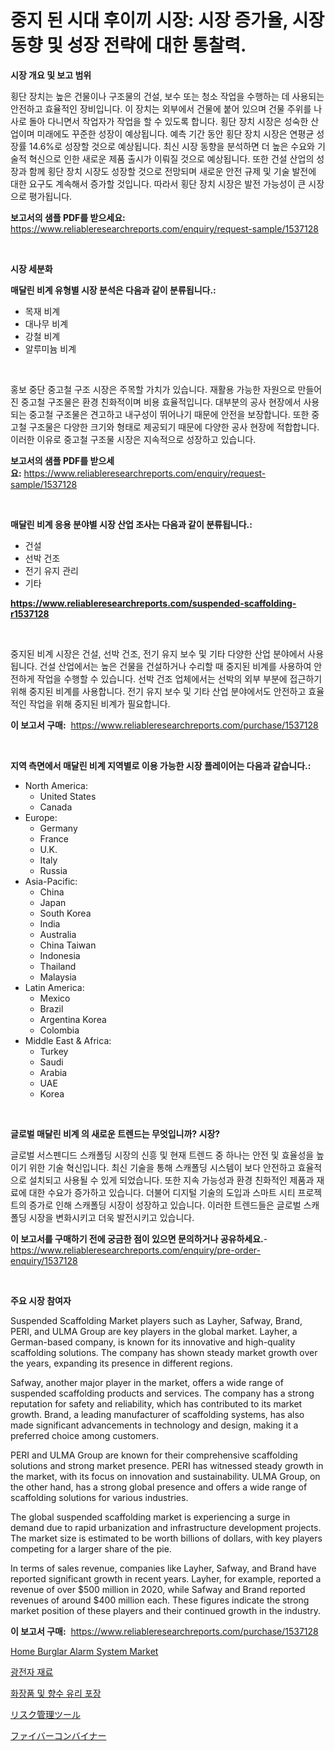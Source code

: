 <p><h1>중지 된 시대 후이끼 시장: 시장 증가율, 시장 동향 및 성장 전략에 대한 통찰력.</h1></p><p><strong>시장 개요 및 보고 범위</strong></p>
<p><p>횡단 장치는 높은 건물이나 구조물의 건설, 보수 또는 청소 작업을 수행하는 데 사용되는 안전하고 효율적인 장비입니다. 이 장치는 외부에서 건물에 붙어 있으며 건물 주위를 나사로 돌아 다니면서 작업자가 작업을 할 수 있도록 합니다. 횡단 장치 시장은 성숙한 산업이며 미래에도 꾸준한 성장이 예상됩니다. 예측 기간 동안 횡단 장치 시장은 연평균 성장률 14.6%로 성장할 것으로 예상됩니다. 최신 시장 동향을 분석하면 더 높은 수요와 기술적 혁신으로 인한 새로운 제품 출시가 이뤄질 것으로 예상됩니다. 또한 건설 산업의 성장과 함께 횡단 장치 시장도 성장할 것으로 전망되며 새로운 안전 규제 및 기술 발전에 대한 요구도 계속해서 증가할 것입니다. 따라서 횡단 장치 시장은 발전 가능성이 큰 시장으로 평가됩니다.</p></p>
<p><strong>보고서의 샘플 PDF를 받으세요:</strong> <a href="https://www.reliableresearchreports.com/enquiry/request-sample/1537128">https://www.reliableresearchreports.com/enquiry/request-sample/1537128</a></p>
<p>&nbsp;</p>
<p><strong>시장 세분화</strong></p>
<p><strong>매달린 비계 유형별 시장 분석은 다음과 같이 분류됩니다.:</strong></p>
<p><ul><li>목재 비계</li><li>대나무 비계</li><li>강철 비계</li><li>알루미늄 비계</li></ul></p>
<p>&nbsp;</p>
<p><p>홍보 중단 중고철 구조 시장은 주목할 가치가 있습니다. 재활용 가능한 자원으로 만들어진 중고철 구조물은 환경 친화적이며 비용 효율적입니다. 대부분의 공사 현장에서 사용되는 중고철 구조물은 견고하고 내구성이 뛰어나기 때문에 안전을 보장합니다. 또한 중고철 구조물은 다양한 크기와 형태로 제공되기 때문에 다양한 공사 현장에 적합합니다. 이러한 이유로 중고철 구조물 시장은 지속적으로 성장하고 있습니다.</p></p>
<p><strong>보고서의 샘플 PDF를 받으세요:</strong>&nbsp;<a href="https://www.reliableresearchreports.com/enquiry/request-sample/1537128">https://www.reliableresearchreports.com/enquiry/request-sample/1537128</a></p>
<p>&nbsp;</p>
<p><strong> 매달린 비계 응용 분야별 시장 산업 조사는 다음과 같이 분류됩니다.:</strong></p>
<p><ul><li>건설</li><li>선박 건조</li><li>전기 유지 관리</li><li>기타</li></ul></p>
<p><strong><a href="https://www.reliableresearchreports.com/suspended-scaffolding-r1537128">https://www.reliableresearchreports.com/suspended-scaffolding-r1537128</a></strong></p>
<p>&nbsp;</p>
<p><p>중지된 비계 시장은 건설, 선박 건조, 전기 유지 보수 및 기타 다양한 산업 분야에서 사용됩니다. 건설 산업에서는 높은 건물을 건설하거나 수리할 때 중지된 비계를 사용하여 안전하게 작업을 수행할 수 있습니다. 선박 건조 업체에서는 선박의 외부 부분에 접근하기 위해 중지된 비계를 사용합니다. 전기 유지 보수 및 기타 산업 분야에서도 안전하고 효율적인 작업을 위해 중지된 비계가 필요합니다.</p></p>
<p><strong>이 보고서 구매:</strong>&nbsp; <a href="https://www.reliableresearchreports.com/purchase/1537128">https://www.reliableresearchreports.com/purchase/1537128</a></p>
<p>&nbsp;</p>
<p><strong>지역 측면에서 매달린 비계 지역별로 이용 가능한 시장 플레이어는 다음과 같습니다.:</strong></p>
<p><ul>
    <li>
        North America:
        <ul>
            <li>United States</li>
            <li>Canada</li>
        </ul>
    </li>
    <li>
        Europe:
        <ul>
            <li>Germany</li>
            <li>France</li>
            <li>U.K.</li>
            <li>Italy</li>
            <li>Russia</li>
        </ul>
    </li>
    <li>
        Asia-Pacific:
        <ul>
            <li>China</li>
            <li>Japan</li>
            <li>South Korea</li>
            <li>India</li>
            <li>Australia</li>
            <li>China Taiwan</li>
            <li>Indonesia</li>
            <li>Thailand</li>
            <li>Malaysia</li>
        </ul>
    </li>
    <li>
        Latin America:
        <ul>
            <li>Mexico</li>
            <li>Brazil</li>
            <li>Argentina Korea</li>
            <li>Colombia</li>
        </ul>
    </li>
    <li>
        Middle East & Africa:
        <ul>
            <li>Turkey</li>
            <li>Saudi</li>
            <li>Arabia</li>
            <li>UAE</li>
            <li>Korea</li>
        </ul>
    </li>
    </ul></p>
<p>&nbsp;</p>
<p><strong>글로벌 매달린 비계 의 새로운 트렌드는 무엇입니까? 시장?</strong></p>
<p><p>글로벌 서스펜디드 스캐폴딩 시장의 신흥 및 현재 트렌드 중 하나는 안전 및 효율성을 높이기 위한 기술 혁신입니다. 최신 기술을 통해 스캐폴딩 시스템이 보다 안전하고 효율적으로 설치되고 사용될 수 있게 되었습니다. 또한 지속 가능성과 환경 친화적인 제품과 재료에 대한 수요가 증가하고 있습니다. 더불어 디지털 기술의 도입과 스마트 시티 프로젝트의 증가로 인해 스캐폴딩 시장이 성장하고 있습니다. 이러한 트렌드들은 글로벌 스캐폴딩 시장을 변화시키고 더욱 발전시키고 있습니다.</p></p>
<p><strong>이 보고서를 구매하기 전에 궁금한 점이 있으면 문의하거나 공유하세요.</strong>- <a href="https://www.reliableresearchreports.com/enquiry/pre-order-enquiry/1537128">https://www.reliableresearchreports.com/enquiry/pre-order-enquiry/1537128</a></p>
<p>&nbsp;</p>
<p><strong>주요 시장 참여자</strong></p>
<p><p>Suspended Scaffolding Market players such as Layher, Safway, Brand, PERI, and ULMA Group are key players in the global market. Layher, a German-based company, is known for its innovative and high-quality scaffolding solutions. The company has shown steady market growth over the years, expanding its presence in different regions.</p><p>Safway, another major player in the market, offers a wide range of suspended scaffolding products and services. The company has a strong reputation for safety and reliability, which has contributed to its market growth. Brand, a leading manufacturer of scaffolding systems, has also made significant advancements in technology and design, making it a preferred choice among customers.</p><p>PERI and ULMA Group are known for their comprehensive scaffolding solutions and strong market presence. PERI has witnessed steady growth in the market, with its focus on innovation and sustainability. ULMA Group, on the other hand, has a strong global presence and offers a wide range of scaffolding solutions for various industries.</p><p>The global suspended scaffolding market is experiencing a surge in demand due to rapid urbanization and infrastructure development projects. The market size is estimated to be worth billions of dollars, with key players competing for a larger share of the pie.</p><p>In terms of sales revenue, companies like Layher, Safway, and Brand have reported significant growth in recent years. Layher, for example, reported a revenue of over $500 million in 2020, while Safway and Brand reported revenues of around $400 million each. These figures indicate the strong market position of these players and their continued growth in the industry.</p></p>
<p><strong>이 보고서 구매:</strong>&nbsp;&nbsp;<a href="https://www.reliableresearchreports.com/purchase/1537128">https://www.reliableresearchreports.com/purchase/1537128</a></p>
<p><p><a href="https://github.com/nicoletavirag/Market-Research-Report-List-2/blob/main/home-burglar-alarm-system-market.md">Home Burglar Alarm System Market</a></p><p><a href="https://medium.com/@margrethowe2016/%EA%B4%91%EC%A0%84%EC%9E%90-%EC%86%8C%EC%9E%AC-%EC%8B%9C%EC%9E%A5-%EA%B7%9C%EB%AA%A8-%EB%B0%8F-%EC%8B%9C%EC%9E%A5-%EB%8F%99%ED%96%A5-%EC%A0%84%EC%B2%B4-%EC%82%B0%EC%97%85-%EA%B0%9C%EC%9A%94-2024%EB%85%84%EB%B6%80%ED%84%B0-2031%EB%85%84-e30a95650f26">광전자 재료</a></p><p><a href="https://github.com/lzrvbyqzftro57/Market-Research-Report-List-1/blob/main/266250118513.md">화장품 및 향수 유리 포장</a></p><p><a href="https://medium.com/@johneahan44556754/%E3%83%AA%E3%82%B9%E3%82%AF%E7%AE%A1%E7%90%86%E3%83%84%E3%83%BC%E3%83%AB%E5%B8%82%E5%A0%B4%E3%83%A1%E3%83%88%E3%83%AA%E3%83%83%E3%82%AF%E3%82%B9%E3%81%AE%E8%A7%A3%E8%AA%AD-%E5%B8%82%E5%A0%B4%E3%82%B7%E3%82%A7%E3%82%A2-%E3%83%88%E3%83%AC%E3%83%B3%E3%83%89-%E6%88%90%E9%95%B7%E3%83%91%E3%82%BF%E3%83%BC%E3%83%B3-503238872304">リスク管理ツール</a></p><p><a href="https://medium.com/@aurelianghideanu2022/%E3%83%95%E3%82%A1%E3%82%A4%E3%83%90%E3%83%BC%E3%82%B3%E3%83%B3%E3%83%90%E3%82%A4%E3%83%8A%E3%83%BC%E5%B8%82%E5%A0%B4-%E5%B8%82%E5%A0%B4cagr-%E5%B8%82%E5%A0%B4%E3%83%88%E3%83%AC%E3%83%B3%E3%83%89-%E6%88%90%E9%95%B7%E6%88%A6%E7%95%A5%E3%81%AB%E9%96%A2%E3%81%99%E3%82%8Binsights-16d9385be4f1">ファイバーコンバイナー</a></p></p>